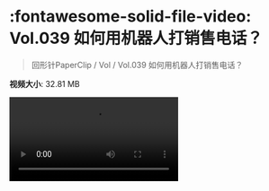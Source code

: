 # :fontawesome-solid-file-video: Vol.039 如何用机器人打销售电话？

> 回形针PaperClip / Vol / Vol.039 如何用机器人打销售电话？

**视频大小**: 32.81 MB

<div class="video"><video src="https://file.hsyhx.top/archive/PaperClip/Vol/039.mp4" controls preload>🤔 您的浏览器不支持 video 标签</video></div>